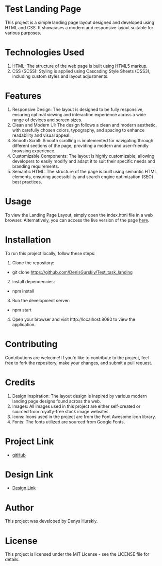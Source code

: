 # Test Landing Page

This project is a simple landing page layout designed and developed using HTML and CSS. It showcases a modern and responsive layout suitable for various purposes.

# Technologies Used

1. HTML: The structure of the web page is built using HTML5 markup.
2. CSS (SCSS): Styling is applied using Cascading Style Sheets (CSS3), including custom styles and layout adjustments.

# Features

1. Responsive Design: The layout is designed to be fully responsive, ensuring optimal viewing and interaction experience across a wide range of devices and screen sizes.
2. Clean and Modern UI: The design follows a clean and modern aesthetic, with carefully chosen colors, typography, and spacing to enhance readability and visual appeal.
3. Smooth Scroll: Smooth scrolling is implemented for navigating through different sections of the page, providing a modern and user-friendly browsing experience.
4. Customizable Components: The layout is highly customizable, allowing developers to easily modify and adapt it to suit their specific needs and branding requirements.
5. Semantic HTML: The structure of the page is built using semantic HTML elements, ensuring accessibility and search engine optimization (SEO) best practices.

# Usage

To view the Landing Page Layout, simply open the index.html file in a web browser. Alternatively, you can access the live version of the page [here](https://denisgurskiy.github.io/Test_task_landing/).

# Installation

To run this project locally, follow these steps:

1. Clone the repository:

- git clone https://github.com/DenisGurskiy/Test_task_landing

2. Install dependencies:

- npm install

3. Run the development server:

- npm start

4. Open your browser and visit http://localhost:8080 to view the application.

# Contributing

Contributions are welcome! If you'd like to contribute to the project, feel free to fork the repository, make your changes, and submit a pull request.

# Credits

1. Design Inspiration: The layout design is inspired by various modern landing page designs found across the web.
2. Images: All images used in this project are either self-created or sourced from royalty-free stock image websites.
3. Icons: Icons used in the project are from the Font Awesome icon library.
4. Fonts: The fonts utilized are sourced from Google Fonts.

# Project Link

- [gitHub](https://github.com/DenisGurskiy/Test_task_landing)

# Design Link

- [Design Link](https://www.figma.com/design/lAE0m5lkA1hbINR46Gr6s8/Test-page?node-id=0-1&t=GIi2WynoUam4Rwe8-1)

# Author

This project was developed by Denys Hurskiy.

# License

This project is licensed under the MIT License - see the LICENSE file for details.

